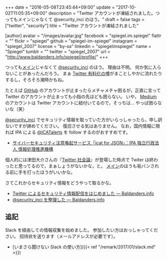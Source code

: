 +++
date = "2016-05-08T23:45:44+09:00"
update = "2017-10-02T11:05:35+09:00"
description = "Twitter アカウントが凍結されました。つってもメインじゃなくて @security_inci のほう。"
draft = false
tags = ["twitter", "security"]
title = "Twitter アカウントが凍結されました"

[author]
  avatar = "/images/avatar.jpg"
  facebook = "spiegel.im.spiegel"
  flattr = ""
  flickr = "spiegel"
  github = "spiegel-im-spiegel"
  instagram = "spiegel_2007"
  license = "by-sa"
  linkedin = "spiegelimspiegel"
  name = "Spiegel"
  tumblr = ""
  twitter = "spiegel_2007"
  url = "http://www.baldanders.info/spiegel/profile/"
+++

つっても[メイン](https://twitter.com/spiegel_2007)じゃなくて [@security_inci](https://twitter.com/security_inci) のほう。
理由は不明。
何か気に入らないことがあったんだろう。
まぁ [Twitter 有料化の噂](http://www.itmedia.co.jp/news/articles/1605/06/news066.html)がまことしやかに流れたりするし，そろそろ潮時かもね。

たとえば [GitHub](https://github.com/) のアカウントが止まったらメチャメチャ困るが，正直に言って Twitter のアカウントが止まっても小指の先ほども困らない。
いや， [Medium](https://medium.com/) のアカウントは Twitter アカウントに紐付いてるので，そっちは... やっぱ困らないな（笑）

[@security_inci](https://twitter.com/security_inci) でセキュリティ情報を取っていた方がいらっしゃったら，申し訳ないですが諦めてください。
復旧させる気はありません。
なお，国内情報に限れば IPA による [@ICATalerts](https://twitter.com/ICATalerts/) を follow するのがおすすめです。

- [サイバーセキュリティ注意喚起サービス「icat for JSON」：IPA 独立行政法人 情報処理推進機構](http://www.ipa.go.jp/security/vuln/icat.html)

個人的には津田大介さんの『[Twitter 社会論](http://www.amazon.co.jp/exec/obidos/ASIN/4862484824/baldandersinf-22/ "Amazon.co.jp： Twitter社会論 ~新たなリアルタイム・ウェブの潮流: 津田 大介: 本")』が登場した時点で Twiter は終わったと思ってるので，まぁしょうがないかな，と。
[メイン](https://twitter.com/spiegel_2007)のほうも垢バンされる前に手を打ったほうがいいかな。

さてこれからセキュリティ情報をどうやって取るかな。

- [Twitter によるセキュリティ情報配信をはじめました — Baldanders.info](http://www.baldanders.info/spiegel/log2/000387.shtml)
- [@security_inci を整理した — Baldanders.info](http://www.baldanders.info/spiegel/log2/000710.shtml)

## 追記

Slack を経由しての情報収集を始めました。
参加したい方はおっしゃってください。
招待状を送ります（メールアドレスが必要です）。

- [いまさら聞けない Slack の使い方]({{< ref "/remark/2017/01/slack.md" >}})

